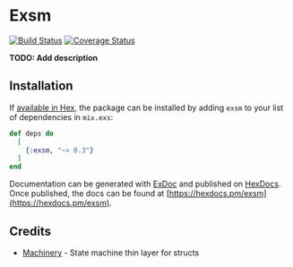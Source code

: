 # Exsm

[![Build Status](https://travis-ci.org/sakshamgupta05/exsm.svg?branch=master)](https://travis-ci.org/sakshamgupta05/exsm)
[![Coverage Status](https://coveralls.io/repos/github/sakshamgupta05/exsm/badge.svg?branch=master)](https://coveralls.io/github/sakshamgupta05/exsm?branch=master)

**TODO: Add description**

## Installation

If [available in Hex](https://hex.pm/docs/publish), the package can be installed
by adding `exsm` to your list of dependencies in `mix.exs`:

```elixir
def deps do
  [
    {:exsm, "~> 0.3"}
  ]
end
```

Documentation can be generated with [ExDoc](https://github.com/elixir-lang/ex_doc)
and published on [HexDocs](https://hexdocs.pm). Once published, the docs can
be found at [https://hexdocs.pm/exsm](https://hexdocs.pm/exsm).

## Credits

* [Machinery](https://github.com/joaomdmoura/machinery) - State machine thin layer for structs
